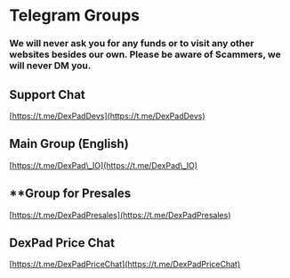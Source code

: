 # Telegram Groups

### **We will never ask you for any funds or to visit any other websites besides our own. Please be aware of Scammers, we will never DM you.**

## **Support Chat**

[https://t.me/DexPadDevs](https://t.me/DexPadDevs)

## **Main Group (English)**

[https://t.me/DexPad\_IO](https://t.me/DexPad\_IO)

## \*\*Group for Presales

[https://t.me/DexPadPresales](https://t.me/DexPadPresales)

## **DexPad Price Chat**

[https://t.me/DexPadPriceChat](https://t.me/DexPadPriceChat)
